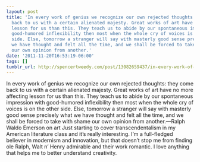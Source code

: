 ```yaml
---
layout: post
title: 'In every work of genius we recognize our own rejected thoughts: they come
  back to us with a certain alienated majesty. Great works of art have no more affecting
  lesson for us than this. They teach us to abide by our spontaneous impression with
  good-humored inflexibility then most when the whole cry of voices is on the other
  side. Else, tomorrow a stranger will say with masterly good sense precisely what
  we have thought and felt all the time, and we shall be forced to take with shame
  our own opinion from another.'
date: '2011-11-20T16:53:19-06:00'
tags: []
tumblr_url: http://spencertweedy.com/post/13082659437/in-every-work-of-genius-we-recognize-our-own
---
```

In every work of genius we recognize our own rejected thoughts: they come back to us with a certain alienated majesty. Great works of art have no more affecting lesson for us than this. They teach us to abide by our spontaneous impression with good-humored inflexibility then most when the whole cry of voices is on the other side. Else, tomorrow a stranger will say with masterly good sense precisely what we have thought and felt all the time, and we shall be forced to take with shame our own opinion from another.—Ralph Waldo Emerson on art
Just starting to cover transcendentalism in my American literature class and it’s really interesting. I’m a full-fledged believer in modernism and innovation, but that doesn’t stop me from finding ole Ralph, Walt n’ Henry admirable and their work romantic. I love anything that helps me to better understand creativity.
